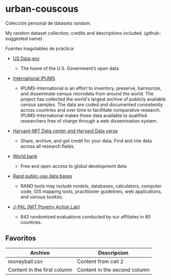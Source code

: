 # urban-couscous
Colección personal de datasets random.

My random dataset collection; credits and descriptions included.
(github-suggested name)



Fuentes inagotables de práctica:

* [US Data.gov](http://www.data.gov/) 
  * The home of the U.S. Government’s open data

* [International IPUMS](https://international.ipums.org/international/)
  * IPUMS-International is an effort to inventory, preserve, harmonize, and disseminate census microdata from around the world. The project has collected the world's largest archive of publicly available census samples. The data are coded and documented consistently across countries and over time to facillitate comparative research. IPUMS-International makes these data available to qualified researchers free of charge through a web dissemination system.



* [Harvard-MIT Data center and Harvard Data verse](https://dataverse.harvard.edu/)
  * Share, archive, and get credit for your data. Find and cite data across all research fields.
  

* [World bank](http://data.worldbank.org/)
  * Free and open access to global development data

* [Rand public-use data bases](https://www.rand.org/pubs/tools.html)
  * RAND tools may include models, databases, calculators, computer code, GIS mapping tools, practitioner guidelines, web applications, and various toolkits.

* [J-PAL (MIT Poverty Action Lab)](https://www.povertyactionlab.org/evaluations/data)
  * 842 randomized evaluations conducted by our affiliates in 80 countries.



## Favoritos

Archivo | Descripcion
------------ | -------------
moneyball.csv | Content from cell 2
Content in the first column | Content in the second column
